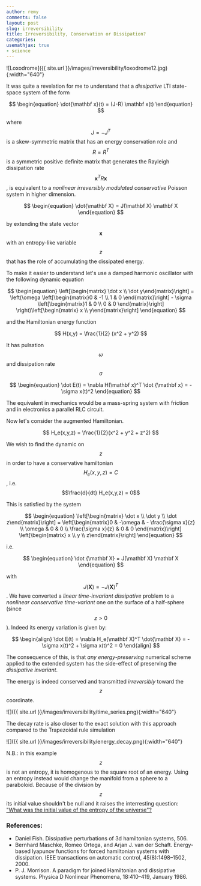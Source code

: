 ```yaml
---
author: remy
comments: false
layout: post
slug: irreversibility
title: Irreversibility, Conservation or Dissipation?
categories:
usemathjax: true
- science
---
```


![Loxodrome]({{ site.url }}/images/irreversibility/loxodrome12.jpg){:width="640"}

It was quite a revelation for me to understand that a _dissipative_ LTI state-space system of the form

$$
	\begin{equation}
		\dot{\mathbf x}(t) = (J-R) \mathbf x(t)
	\end{equation}
$$

where $$J = -J^T$$ is a skew-symmetric matrix that has an energy conservation role and $$R = R^T$$ is a symmetric positive definite matrix that generates the Rayleigh dissipation rate $$\mathbf x^T R \mathbf x$$, is equivalent to a _nonlinear irreversibly modulated conservative_ Poisson system in higher dimension. 

$$
	\begin{equation}
		\dot{\mathbf X} = J(\mathbf X) \mathbf X
	\end{equation}
$$

by extending the state vector $$\mathbf x$$ with an entropy-like variable $$z$$ that has the role of accumulating the dissipated energy.

To make it easier to understand let's use a damped harmonic oscillator with the following dynamic equation

$$
	\begin{equation}
	\left[\begin{matrix} \dot x \\ \dot y\end{matrix}\right] = \left(\omega \left[\begin{matrix}0 & -1 \\  1 & 0 \end{matrix}\right] - \sigma \left[\begin{matrix}1 & 0 \\ 0 & 0 \end{matrix}\right] \right)\left[\begin{matrix} x \\ y\end{matrix}\right]
	\end{equation}
$$

and the Hamiltonian energy function 

$$
	H(x,y) = \frac{1}{2} (x^2 + y^2)
$$

It has pulsation $$\omega$$ and dissipation rate $$\sigma$$

$$
	\begin{equation}
		\dot E(t) = \nabla H(\mathbf x)^T \dot {\mathbf x} = -\sigma x(t)^2
	\end{equation}
$$

The equivalent in mechanics would be a mass-spring system with friction and in electronics a parallel RLC circuit.

Now let's consider the augmented Hamiltonian.

$$
	H_e(x,y,z) = \frac{1}{2}(x^2 + y^2 + z^2)
$$ 

We wish to find the dynamic on $$z$$ in order to have a conservative hamiltonian $$H_e(x,y,z) = C$$, i.e. $$\frac{d}{dt} H_e(x,y,z) = 0$$

This is satisfied by the system

$$
	\begin{equation}
		\left[\begin{matrix} \dot x \\ \dot y \\ \dot z\end{matrix}\right] =  \left[\begin{matrix}0 & -\omega & - \frac{\sigma x}{z} \\  \omega & 0 & 0 \\ \frac{\sigma x}{z} & 0 & 0 \end{matrix}\right] \left[\begin{matrix} x \\ y \\ z\end{matrix}\right]
	\end{equation}
$$

i.e.

$$
	\begin{equation}
		\dot {\mathbf X} = J(\mathbf X) \mathbf X
	\end{equation}
$$

with $$J(\mathbf X) =-J(\mathbf X)^T$$. We have converted a _linear time-invariant dissipative_ problem to a _nonlinear conservative time-variant_ one on the surface of a half-sphere (since $$z>0$$). Indeed its energy variation is given by:

$$
	\begin{align}
		\dot E(t) = \nabla H_e(\mathbf X)^T \dot{\mathbf X} = -\sigma x(t)^2 + \sigma x(t)^2 = 0 
	\end{align}
$$

The consequence of this, is that _any energy-preserving_ numerical scheme applied to the extended system has the side-effect of preserving the _dissipative invariant_.

The energy is indeed conserved and transmitted _irreversibly_ toward the $$z$$ coordinate.

![]({{ site.url }}/images/irreversibility/time_series.png){:width="640"}

The decay rate is also closer to the exact solution with this approach compared to the Trapezoidal rule simulation

![]({{ site.url }}/images/irreversibility/energy_decay.png){:width="640"}

N.B.: in this example $$z$$ is not an entropy, it is homogenous to the square root of an energy. Using an entropy instead would change the manifold from a sphere to a paraboloid. Because of the division by $$z$$ its initial value shouldn't be null and it raises the interresting question: ["What was the initial value of the entropy of the universe"?](https://physics.stackexchange.com/questions/154307/what-was-the-entropy-of-the-universe-at-the-time-of-the-big-bang)

### References:

- Daniel Fish. Dissipative perturbations of 3d hamiltonian systems, 506.
- Bernhard Maschke, Romeo Ortega, and Arjan J. van der Schaft. Energy-based lyapunov functions for forced hamiltonian systems with dissipation. IEEE transactions on automatic control, 45(8):1498–1502, 2000.
- P. J. Morrison. A paradigm for joined Hamiltonian and dissipative systems. Physica D Nonlinear Phenomena, 18:410–419, January 1986.


